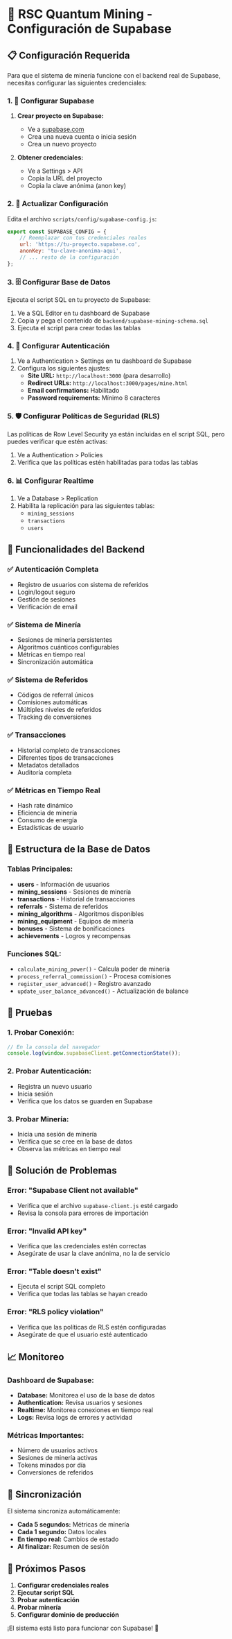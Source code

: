 # 🚀 RSC Quantum Mining - Configuración de Supabase

## 📋 Configuración Requerida

Para que el sistema de minería funcione con el backend real de Supabase, necesitas configurar las siguientes credenciales:

### 1. 🔧 Configurar Supabase

1. **Crear proyecto en Supabase:**
   - Ve a [supabase.com](https://supabase.com)
   - Crea una nueva cuenta o inicia sesión
   - Crea un nuevo proyecto

2. **Obtener credenciales:**
   - Ve a Settings > API
   - Copia la URL del proyecto
   - Copia la clave anónima (anon key)

### 2. 📝 Actualizar Configuración

Edita el archivo `scripts/config/supabase-config.js`:

```javascript
export const SUPABASE_CONFIG = {
    // Reemplazar con tus credenciales reales
    url: 'https://tu-proyecto.supabase.co',
    anonKey: 'tu-clave-anonima-aqui',
    // ... resto de la configuración
};
```

### 3. 🗄️ Configurar Base de Datos

Ejecuta el script SQL en tu proyecto de Supabase:

1. Ve a SQL Editor en tu dashboard de Supabase
2. Copia y pega el contenido de `backend/supabase-mining-schema.sql`
3. Ejecuta el script para crear todas las tablas

### 4. 🔐 Configurar Autenticación

1. Ve a Authentication > Settings en tu dashboard de Supabase
2. Configura los siguientes ajustes:
   - **Site URL:** `http://localhost:3000` (para desarrollo)
   - **Redirect URLs:** `http://localhost:3000/pages/mine.html`
   - **Email confirmations:** Habilitado
   - **Password requirements:** Mínimo 8 caracteres

### 5. 🛡️ Configurar Políticas de Seguridad (RLS)

Las políticas de Row Level Security ya están incluidas en el script SQL, pero puedes verificar que estén activas:

1. Ve a Authentication > Policies
2. Verifica que las políticas estén habilitadas para todas las tablas

### 6. 📊 Configurar Realtime

1. Ve a Database > Replication
2. Habilita la replicación para las siguientes tablas:
   - `mining_sessions`
   - `transactions`
   - `users`

## 🚀 Funcionalidades del Backend

### ✅ **Autenticación Completa**
- Registro de usuarios con sistema de referidos
- Login/logout seguro
- Gestión de sesiones
- Verificación de email

### ✅ **Sistema de Minería**
- Sesiones de minería persistentes
- Algoritmos cuánticos configurables
- Métricas en tiempo real
- Sincronización automática

### ✅ **Sistema de Referidos**
- Códigos de referral únicos
- Comisiones automáticas
- Múltiples niveles de referidos
- Tracking de conversiones

### ✅ **Transacciones**
- Historial completo de transacciones
- Diferentes tipos de transacciones
- Metadatos detallados
- Auditoría completa

### ✅ **Métricas en Tiempo Real**
- Hash rate dinámico
- Eficiencia de minería
- Consumo de energía
- Estadísticas de usuario

## 🔧 Estructura de la Base de Datos

### Tablas Principales:
- **users** - Información de usuarios
- **mining_sessions** - Sesiones de minería
- **transactions** - Historial de transacciones
- **referrals** - Sistema de referidos
- **mining_algorithms** - Algoritmos disponibles
- **mining_equipment** - Equipos de minería
- **bonuses** - Sistema de bonificaciones
- **achievements** - Logros y recompensas

### Funciones SQL:
- `calculate_mining_power()` - Calcula poder de minería
- `process_referral_commission()` - Procesa comisiones
- `register_user_advanced()` - Registro avanzado
- `update_user_balance_advanced()` - Actualización de balance

## 🧪 Pruebas

### 1. **Probar Conexión:**
```javascript
// En la consola del navegador
console.log(window.supabaseClient.getConnectionState());
```

### 2. **Probar Autenticación:**
- Registra un nuevo usuario
- Inicia sesión
- Verifica que los datos se guarden en Supabase

### 3. **Probar Minería:**
- Inicia una sesión de minería
- Verifica que se cree en la base de datos
- Observa las métricas en tiempo real

## 🚨 Solución de Problemas

### Error: "Supabase Client not available"
- Verifica que el archivo `supabase-client.js` esté cargado
- Revisa la consola para errores de importación

### Error: "Invalid API key"
- Verifica que las credenciales estén correctas
- Asegúrate de usar la clave anónima, no la de servicio

### Error: "Table doesn't exist"
- Ejecuta el script SQL completo
- Verifica que todas las tablas se hayan creado

### Error: "RLS policy violation"
- Verifica que las políticas de RLS estén configuradas
- Asegúrate de que el usuario esté autenticado

## 📈 Monitoreo

### Dashboard de Supabase:
- **Database:** Monitorea el uso de la base de datos
- **Authentication:** Revisa usuarios y sesiones
- **Realtime:** Monitorea conexiones en tiempo real
- **Logs:** Revisa logs de errores y actividad

### Métricas Importantes:
- Número de usuarios activos
- Sesiones de minería activas
- Tokens minados por día
- Conversiones de referidos

## 🔄 Sincronización

El sistema sincroniza automáticamente:
- **Cada 5 segundos:** Métricas de minería
- **Cada 1 segundo:** Datos locales
- **En tiempo real:** Cambios de estado
- **Al finalizar:** Resumen de sesión

## 🎯 Próximos Pasos

1. **Configurar credenciales reales**
2. **Ejecutar script SQL**
3. **Probar autenticación**
4. **Probar minería**
5. **Configurar dominio de producción**

¡El sistema está listo para funcionar con Supabase! 🚀
